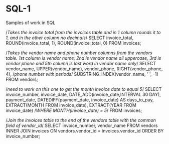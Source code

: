 # SQL-1
Samples of work in SQL

/*Takes the invoice total from the invoices table and in 1 column rounds it to 1, and in the other column no decimals*/
SELECT invoice_total,
ROUND(invoice_total, 1),
ROUND(invoice_total, 0)
FROM invoices;

/*Takes the vendor name and phone number columns from the vendors table. 1st column is vendor name, 2nd is vendor name all uppercase, 3rd is vendor phone and 5th column is last word in vendor name only*/
SELECT vendor_name, 
	UPPER(vendor_name), 
    vendor_phone, 
    RIGHT(vendor_phone, 4),
    /*phone number with periods*/
    SUBSTRING_INDEX(vendor_name, ' ', -1)
FROM vendors;

/*need to work on this one to get the month invoice date to equal 5*/
SELECT invoice_number, 
	invoice_date, 
	DATE_ADD(invoice_date,INTERVAL 30 DAY),
	payment_date, 
	DATEDIFF(payment_date, invoice_date) AS days_to_pay,
	EXTRACT(MONTH FROM invoice_date),
	EXTRACT(YEAR FROM invoice_date)
/*WHERE MONTH(invoice_date) = 5*/
FROM invoices;

/*Join the invoices table to the end of the vendors table with the common field of vendor_id*/
SELECT invoice_number, vendor_name
FROM vendors INNER JOIN invoices
    ON vendors.vendor_id = invoices.vendor_id
ORDER BY invoice_number;
